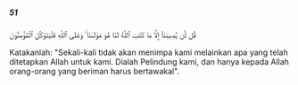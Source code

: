 ##### 51

<span class="ayah">قُل لَّن يُصِيبَنَآ إِلَّا مَا كَتَبَ ٱللَّهُ لَنَا هُوَ مَوْلَىٰنَا ۚ وَعَلَى ٱللَّهِ فَلْيَتَوَكَّلِ ٱلْمُؤْمِنُونَ</span>

<span class="ayah_translation">Katakanlah: "Sekali-kali tidak akan menimpa kami melainkan apa yang telah ditetapkan Allah untuk kami. Dialah Pelindung kami, dan hanya kepada Allah orang-orang yang beriman harus bertawakal".</span>
